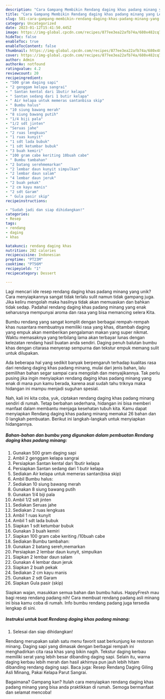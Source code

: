 ```yaml
---
description: "Cara Gampang Membikin Rendang daging khas padang minang yang Lezat Sekali"
title: "Cara Gampang Membikin Rendang daging khas padang minang yang Lezat Sekali"
slug: 581-cara-gampang-membikin-rendang-daging-khas-padang-minang-yang-lezat-sekali
category: Uncategorized
date: 2023-01-12T15:41:50.445Z
image: https://img-global.cpcdn.com/recipes/877ee3ea22afb74a/680x482cq70/rendang-daging-khas-padang-minang-foto-resep-utama.jpg
hideToc: false
enableToc: true
enableTocContent: false
thumbnail: https://img-global.cpcdn.com/recipes/877ee3ea22afb74a/680x482cq70/rendang-daging-khas-padang-minang-foto-resep-utama.jpg
cover: https://img-global.cpcdn.com/recipes/877ee3ea22afb74a/680x482cq70/rendang-daging-khas-padang-minang-foto-resep-utama.jpg
author: Admin
authorAv: notfound
ratingvalue: 4.2
reviewcount: 20
recipeingredient:
- "500 gram daging sapi"
- "2 genggam kelapa sangrai"
- " Santan kental dari 1butir kelapa"
- " Santan sedang dari 1 butir kelapa"
- " Air kelapa untuk memeras santanbisa skip"
- " Bumbu halus"
- "10 siung bawang merah"
- "8 siung bawang putih"
- "1/4 biji pala"
- "1/2 sdt jinten"
- "Seruas jahe"
- "2 ruas lengkuas"
- "1 ruas kunyit"
- "1 sdt lada bubuk"
- "1 sdt ketumbar bubuk"
- "3 buah kemiri"
- "100 gram cabe keriting 10buah cabe"
- " Bumbu tambahan"
- "2 batang serehmemarkan"
- "2 lembar daun kunyit simpulkan"
- "2 lembar daun salam"
- "4 lembar daun jeruk"
- "2 buah pekak"
- "2 cm kayu manis"
- "2 sdt Garam"
- " Gula pasir skip"
recipeinstructions:

- "Sudah jadi dan siap dihidangkan!"
categories:
- Resep
tags:
- rendang
- daging
- khas

katakunci: rendang daging khas 
nutrition: 282 calories
recipecuisine: Indonesian
preptime: "PT23M"
cooktime: "PT56M"
recipeyield: "1"
recipecategory: Dessert

---
```





Lagi mencari ide resep rendang daging khas padang minang yang unik? Cara menyiapkannya sangat tidak terlalu sulit namun tidak gampang juga. Jika keliru mengolah maka hasilnya tidak akan memuaskan dan bahkan tidak sedap. Padahal rendang daging khas padang minang yang enak seharusnya mempunyai aroma dan rasa yang bisa memancing selera Kita.





Bumbu rendang yang sangat komplit dengan berbagai rempah-rempah khas nusantara membuatnya memiliki rasa yang khas, ditambah daging yang empuk akan memberikan pengalaman makan yang super nikmat. Waktu memasaknya yang terbilang lama akan terbayar lunas dengan kelezatan rendang hasil buatan anda sendiri. Daging penuh balutan bumbu khas dengan citarasa menyerap sempurna dan tekstur empuk memang sulit untuk dilupakan.

Ada beberapa hal yang sedikit banyak berpengaruh terhadap kualitas rasa dari rendang daging khas padang minang, mulai dari jenis bahan, lalu pemilihan bahan segar sampai cara mengolah dan menyajikannya. Tak perlu pusing jika ingin menyiapkan rendang daging khas padang minang yang enak di mana pun kamu berada, karena asal sudah tahu triknya maka hidangan ini mampu menjadi suguhan spesial.






Nah, kali ini kita coba, yuk, ciptakan rendang daging khas padang minang sendiri di rumah. Tetap berbahan sederhana, hidangan ini bisa memberi manfaat dalam membantu menjaga kesehatan tubuh kita. Kamu dapat menyiapkan Rendang daging khas padang minang memakai 26 bahan dan 0 langkah pembuatan. Berikut ini langkah-langkah untuk menyiapkan hidangannya.

<!--inarticleads1-->

##### Bahan-bahan dan bumbu yang digunakan dalam pembuatan Rendang daging khas padang minang:

1. Gunakan 500 gram daging sapi
1. Ambil 2 genggam kelapa sangrai
1. Persiapkan  Santan kental dari 1butir kelapa
1. Persiapkan  Santan sedang dari 1 butir kelapa
1. Sediakan  Air kelapa untuk memeras santan(bisa skip)
1. Ambil  Bumbu halus:
1. Sediakan 10 siung bawang merah
1. Gunakan 8 siung bawang putih
1. Gunakan 1/4 biji pala
1. Ambil 1/2 sdt jinten
1. Sediakan Seruas jahe
1. Sediakan 2 ruas lengkuas
1. Ambil 1 ruas kunyit
1. Ambil 1 sdt lada bubuk
1. Siapkan 1 sdt ketumbar bubuk
1. Gunakan 3 buah kemiri
1. Siapkan 100 gram cabe keriting /10buah cabe
1. Sediakan  Bumbu tambahan:
1. Gunakan 2 batang sereh,memarkan
1. Persiapkan 2 lembar daun kunyit, simpulkan
1. Siapkan 2 lembar daun salam
1. Gunakan 4 lembar daun jeruk
1. Siapkan 2 buah pekak
1. Sediakan 2 cm kayu manis
1. Gunakan 2 sdt Garam
1. Siapkan  Gula pasir (skip)


Siapkan wajan, masukkan semua bahan dan bumbu halus. HappyFresh mau bagi resep rendang padang nih! Cara membuat rendang padang asli minang ini bisa kamu coba di rumah. Info bumbu rendang padang juga tersedia lengkap di sini. 

<!--inarticleads2-->

##### Instruksi untuk buat Rendang daging khas padang minang:


1. Selesai dan siap dihidangkan!

Rendang merupakan salah satu menu favorit saat berkunjung ke restoran minang. Daging sapi yang dimasak dengan berbagai rempah ini menghadirkan cita rasa khas yang bikin nagih. Tekstur daging kerbau memiliki serat yang lebih besar dibanding daging sapi. Selain itu, warna daging kerbau lebih merah dan hasil akhirnya pun jauh lebih hitam dibanding rendang daging sapi. Baca juga: Resep Rendang Daging Giling Asli Minang, Pakai Kelapa Parut Sangrai. 

Bagaimana? Gampang kan? Itulah cara menyiapkan rendang daging khas padang minang yang bisa anda praktikkan di rumah. Semoga bermanfaat dan selamat mencoba!
